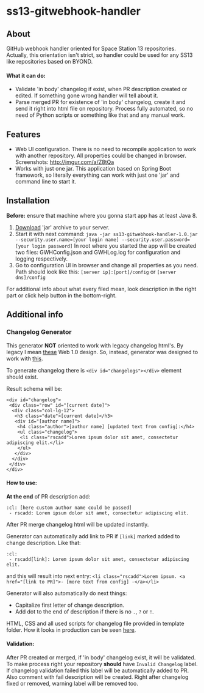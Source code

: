 # ss13-gitwebhook-handler
## About
GitHub webhook handler oriented for Space Station 13 repositories.
Actually, this orientation isn't strict, 
so handler could be used for any SS13 like repositories based on BYOND.

#### What it can do:
- Validate 'in body' changelog if exist, when PR description created or edited.
If something gone wrong handler will tell about it.
- Parse merged PR for existence of 'in body' changelog, create it and send it right into html file on repository.
Process fully automated, so no need of Python scripts or something like that and any manual work.

## Features
- Web UI configuration.
There is no need to recompile application to work with another repository.
All properties could be changed in browser. Screenshots: http://imgur.com/a/Z8tQa
- Works with just one jar.
This application based on Spring Boot framework, 
so literally everything can work with just one 'jar' and command line to start it.

## Installation
**Before:** ensure that machine where you gonna start app has at least Java 8.

1. [Download](https://github.com/SpaiR/ss13-gitwebhook-handler/releases) 'jar' archive to your server.
2. Start it with next command:
`java -jar ss13-gitwebhook-handler-1.0.jar --security.user.name=[your login name] --security.user.password=[your login password]`
In root where you started the app will be created two files: GWHConfig.json and GWHLog.log for configuration and logging respectively.
3. Go to configuration UI in browser and change all properties as you need.
Path should look like this: `[server ip]:[port]/config` or `[server dns]/config`

For additional info about what every filed mean, look description in the right part or click help button in the bottom-right.

## Additional info
### Changelog Generator
This generator **NOT** oriented to work with legacy changelog html's.
By legacy I mean [these](http://i.imgur.com/zNf32aG.png) Web 1.0 design.
So, instead, generator was designed to work with [this](http://i.imgur.com/C6pHaOu.png).

To generate changelog there is `<div id="changelogs"></div>` element should exist.

Result schema will be:
```
<div id="changelog">
 <div class="row" id="[current date]"> 
  <div class="col-lg-12">
   <h3 class="date">[current date]</h3> 
   <div id="[author name]"> 
    <h4 class="author">[author name] [updated text from config]:</h4> 
    <ul class="changelog"> 
     <li class="rscadd">Lorem ipsum dolor sit amet, consectetur adipiscing elit.</li> 
    </ul> 
   </div> 
  </div> 
 </div> 
</div>
```

#### How to use:
**At the end** of PR description add:
```
:cl: [here custom author name could be passed]
 - rscadd: Lorem ipsum dolor sit amet, consectetur adipiscing elit.
```
After PR merge changelog html will be updated instantly.

Generator can automatically add link to PR if `[link]` marked added to change description. Like that:
```
:cl:
 - rscadd[link]: Lorem ipsum dolor sit amet, consectetur adipiscing elit.
```
and this will result into next entry: `<li class="rscadd">Lorem ipsum. <a href="[link to PR]">- [more text from config] -</a></li> `

Generator will also automatically do next things:
- Capitalize first letter of change description.
- Add dot to the end of description if there is no `.`, `?` or `!`.

HTML, CSS and all used scripts for changelog file provided in template folder.
How it looks in production can be seen [here](https://github.com/TauCetiStation/TauCetiClassic/blob/master/html/changelog.html).

#### Validation:
After PR created or merged, if 'in body' changelog exist, it will be validated.
To make process right your repository **should** have `Invalid Changelog` label.
If changelog validation failed this label will be automatically added to PR. Also comment with fail description will be created.
Right after changelog fixed or removed, warning label will be removed too.
